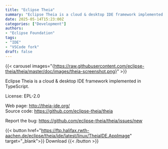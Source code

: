 ```yaml
---
title: "Eclipse Theia"
summary: "Eclipse Theia is a cloud & desktop IDE framework implemented in TypeScript."
date: 2025-05-14T15:23:00Z
categories: ["Development"]
authors:
- "Eclipse Foundation"
tags: 
- "IDE"
- "VSCode fork"
draft: false
---
```


{{< carousel images="{https://raw.githubusercontent.com/eclipse-theia/theia/master/doc/images/theia-screenshot.png}" >}}

Eclipse Theia is a cloud & desktop IDE framework implemented in TypeScript.

License: EPL-2.0

Web page: <http://theia-ide.org/>  
Source code: <https://github.com/eclipse-theia/theia>

Report the bug: <https://github.com/eclipse-theia/theia/issues/new>  

{{< button href="https://ftp.halifax.rwth-aachen.de/eclipse/theia/ide/latest/linux/TheiaIDE.AppImage" target="_blank">}}
Download
{{< /button >}}